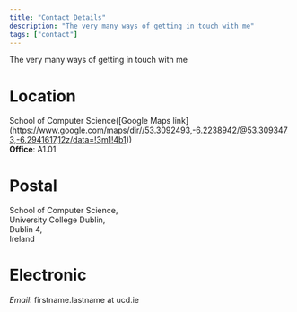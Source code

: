 ```yaml
---
title: "Contact Details"
description: "The very many ways of getting in touch with me"
tags: ["contact"]
---
```


The very many ways of getting in touch with me<!--more-->

Location
=======
School of Computer Science([Google Maps link] (https://www.google.com/maps/dir//53.3092493,-6.2238942/@53.3093473,-6.2941617,12z/data=!3m1!4b1))  
**Office**: A1.01  

Postal
========
School of Computer Science,  
University College Dublin,  
Dublin 4,  
Ireland

Electronic
=====
*Email*: firstname.lastname at ucd.ie
